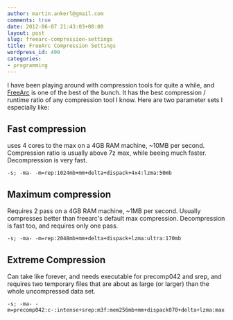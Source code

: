 ```yaml
---
author: martin.ankerl@gmail.com
comments: true
date: 2012-06-07 21:43:03+00:00
layout: post
slug: freearc-compression-settings
title: FreeArc Compression Settings
wordpress_id: 499
categories:
- programming
---
```


I have been playing around with compression tools for quite a while, and [FreeArc](http://freearc.org/Download-Alpha.aspx) is one of the best of the bunch. It has the best compression / runtime ratio of any compression tool I know. Here are two parameter sets I especially like:


## Fast compression

uses 4 cores to the max on a 4GB RAM machine, ~10MB per second. Compression ratio is usually above 7z max, while beeing much faster. Decompression is very fast.
    
```
-s; -ma- -m=rep:1024mb+mm+delta+dispack+4x4:lzma:50mb
```


## Maximum compression

Requires 2 pass on a 4GB RAM machine, ~1MB per second. Usually compresses better than freearc's default max compression. Decompression is fast too, and requires only one pass.

```
-s; -ma- -m=rep:2048mb+mm+delta+dispack+lzma:ultra:170mb
```

## Extreme Compression

Can take like forever, and needs executable for precomp042 and srep, and requires two temporary files that are about as large (or larger) than the whole uncompressed data set.

    
```
-s; -ma- -m=precomp042:c-:intense+srep:m3f:mem256mb+mm+dispack070+delta+lzma:max:512mb
```